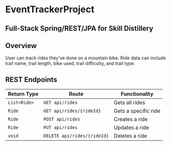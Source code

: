# EventTrackerProject

## Full-Stack Spring/REST/JPA for Skill Distillery

## Overview
User can track rides they've done on a mountain bike. Ride data can include trail name, trail length, bike used, trail difficulty, and trail type.

## REST Endpoints
| Return Type        | Route           | Functionality  |
| ------------- |-------------| -----|
| `List<Ride>`     | `GET api/rides` | Gets all rides |
| `Ride`      | `GET api/rides/{rideId}`      |   Gets a specific ride |
| `Ride` | `POST api/rides`      |    Creates a ride |
| `Ride` | `PUT api/rides`      |    Updates a ride |
| `void` | `DELETE api/rides/{rideId}`      |    Deletes a ride |
